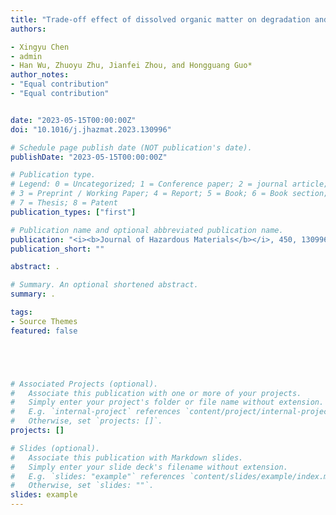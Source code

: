 ```yaml
---
title: "Trade-off effect of dissolved organic matter on degradation and transformation of micropollutants: A review in water decontamination"
authors:

- Xingyu Chen
- admin
- Han Wu, Zhuoyu Zhu, Jianfei Zhou, and Hongguang Guo*
author_notes:
- "Equal contribution"
- "Equal contribution"


date: "2023-05-15T00:00:00Z"
doi: "10.1016/j.jhazmat.2023.130996"

# Schedule page publish date (NOT publication's date).
publishDate: "2023-05-15T00:00:00Z"

# Publication type.
# Legend: 0 = Uncategorized; 1 = Conference paper; 2 = journal article;
# 3 = Preprint / Working Paper; 4 = Report; 5 = Book; 6 = Book section;
# 7 = Thesis; 8 = Patent
publication_types: ["first"]

# Publication name and optional abbreviated publication name.
publication: "<i><b>Journal of Hazardous Materials</b></i>, 450, 130996"
publication_short: ""

abstract: .

# Summary. An optional shortened abstract.
summary: .

tags:
- Source Themes
featured: false





# Associated Projects (optional).
#   Associate this publication with one or more of your projects.
#   Simply enter your project's folder or file name without extension.
#   E.g. `internal-project` references `content/project/internal-project/index.md`.
#   Otherwise, set `projects: []`.
projects: []

# Slides (optional).
#   Associate this publication with Markdown slides.
#   Simply enter your slide deck's filename without extension.
#   E.g. `slides: "example"` references `content/slides/example/index.md`.
#   Otherwise, set `slides: ""`.
slides: example
---
```










